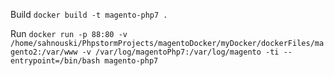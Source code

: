 Build
`docker build -t magento-php7 .`

Run
`docker run -p 88:80 -v /home/sahnouski/PhpstormProjects/magentoDocker/myDocker/dockerFiles/magento2:/var/www -v /var/log/magentoPhp7:/var/log/magento -ti --entrypoint=/bin/bash magento-php7`